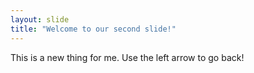 ```yaml
---
layout: slide
title: "Welcome to our second slide!"
---
```

This is a new thing for me.
Use the left arrow to go back!
